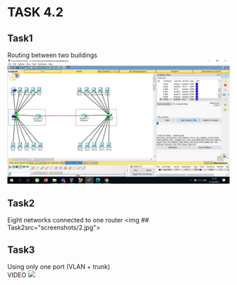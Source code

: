 # TASK 4.2
## Task1
Routing between two buildings
<img src="screenshots/1.jpg">
## Task2
Eight networks connected to one router
<img ## Task2src="screenshots/2.jpg">
## Task3
Using only one port (VLAN + trunk)  
VIDEO
[![](http://img.youtube.com/vi/qsfoqGeCO8Q/0.jpg)](http://www.youtube.com/watch?v=qsfoqGeCO8Q "Using only one port (VLAN + trunk) ")
